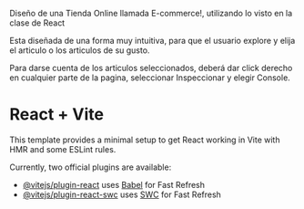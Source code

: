 Diseño de una Tienda Online llamada E-commerce!, utilizando lo visto en la clase de React

Esta diseñada de una forma muy  intuitiva, para que el usuario explore y elija el articulo o los articulos
de su gusto.

Para darse cuenta de los articulos seleccionados, deberá dar click derecho en cualquier parte de la pagina,
seleccionar Inspeccionar y elegir Console.

# React + Vite

This template provides a minimal setup to get React working in Vite with HMR and some ESLint rules.

Currently, two official plugins are available:

- [@vitejs/plugin-react](https://github.com/vitejs/vite-plugin-react/blob/main/packages/plugin-react/README.md) uses [Babel](https://babeljs.io/) for Fast Refresh
- [@vitejs/plugin-react-swc](https://github.com/vitejs/vite-plugin-react-swc) uses [SWC](https://swc.rs/) for Fast Refresh
